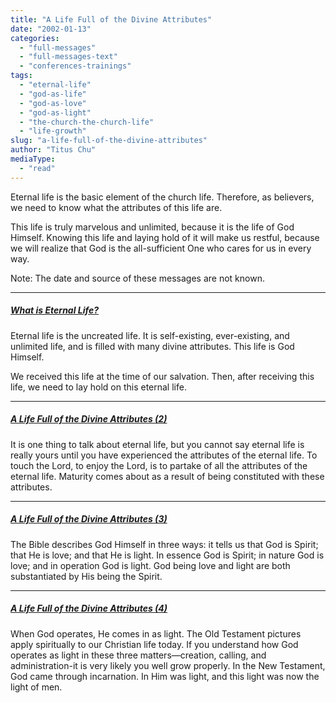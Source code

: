 ```yaml
---
title: "A Life Full of the Divine Attributes"
date: "2002-01-13"
categories: 
  - "full-messages"
  - "full-messages-text"
  - "conferences-trainings"
tags: 
  - "eternal-life"
  - "god-as-life"
  - "god-as-love"
  - "god-as-light"
  - "the-church-the-church-life"
  - "life-growth"
slug: "a-life-full-of-the-divine-attributes"
author: "Titus Chu"
mediaType: 
  - "read"
---
```


Eternal life is the basic element of the church life. Therefore, as believers, we need to know what the attributes of this life are.

This life is truly marvelous and unlimited, because it is the life of God Himself. Knowing this life and laying hold of it will make us restful, because we will realize that God is the all-sufficient One who cares for us in every way.

Note: The date and source of these messages are not known.

* * *

##### [What is Eternal Life?](https://www.asweetsavor.org/what-is-eternal-life/)

Eternal life is the uncreated life. It is self-existing, ever-existing, and unlimited life, and is filled with many divine attributes. This life is God Himself.

We received this life at the time of our salvation. Then, after receiving this life, we need to lay hold on this eternal life.

* * *

##### [A Life Full of the Divine Attributes (2)](https://www.asweetsavor.org/wp-content/uploads/article-life-a-life-full-of-the-divine-attributes-02.pdf)

It is one thing to talk about eternal life, but you cannot say eternal life is really yours until you have experienced the attributes of the eternal life. To touch the Lord, to enjoy the Lord, is to partake of all the attributes of the eternal life. Maturity comes about as a result of being constituted with these attributes.

* * *

##### [A Life Full of the Divine A](https://www.asweetsavor.org/wp-content/uploads/advancement-of-the-divine-revelations-03.pdf)[t](https://www.asweetsavor.org/wp-content/uploads/article-life-a-life-full-of-the-divine-attributes-03.pdf)[tributes (3)](https://www.asweetsavor.org/wp-content/uploads/advancement-of-the-divine-revelations-03.pdf)

The Bible describes God Himself in three ways: it tells us that God is Spirit; that He is love; and that He is light. In essence God is Spirit; in nature God is love; and in operation God is light. God being love and light are both substantiated by His being the Spirit.

* * *

##### [A Life Full of the Divine Attributes (4)](https://www.asweetsavor.org/wp-content/uploads/article-life-a-life-full-of-the-divine-attributes-04.pdf)

When God operates, He comes in as light. The Old Testament pictures apply spiritually to our Christian life today. If you understand how God operates as light in these three matters—creation, calling, and administration-it is very likely you well grow properly. In the New Testament, God came through incarnation. In Him was light, and this light was now the light of men.
